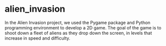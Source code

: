 # alien_invasion
In the Alien Invasion project, we used the Pygame package and Python programming environment to develop a 2D game. The goal of the game is to shoot down a fleet of aliens as they drop down the screen, in levels that increase in speed and difficulty.
